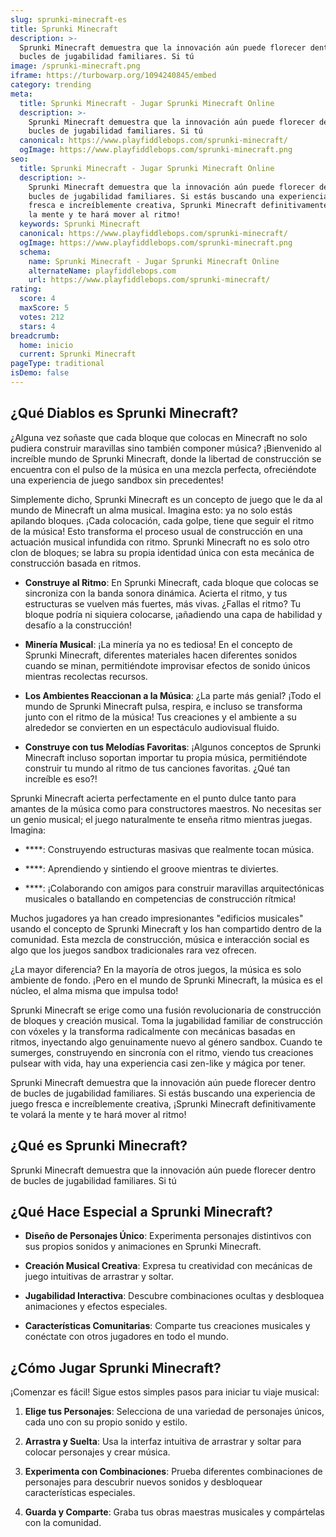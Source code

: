 ```yaml
---
slug: sprunki-minecraft-es
title: Sprunki Minecraft
description: >-
  Sprunki Minecraft demuestra que la innovación aún puede florecer dentro de
  bucles de jugabilidad familiares. Si tú
image: /sprunki-minecraft.png
iframe: https://turbowarp.org/1094240845/embed
category: trending
meta:
  title: Sprunki Minecraft - Jugar Sprunki Minecraft Online
  description: >-
    Sprunki Minecraft demuestra que la innovación aún puede florecer dentro de
    bucles de jugabilidad familiares. Si tú
  canonical: https://www.playfiddlebops.com/sprunki-minecraft/
  ogImage: https://www.playfiddlebops.com/sprunki-minecraft.png
seo:
  title: Sprunki Minecraft - Jugar Sprunki Minecraft Online
  description: >-
    Sprunki Minecraft demuestra que la innovación aún puede florecer dentro de
    bucles de jugabilidad familiares. Si estás buscando una experiencia de juego
    fresca e increíblemente creativa, Sprunki Minecraft definitivamente te volará
    la mente y te hará mover al ritmo!
  keywords: Sprunki Minecraft
  canonical: https://www.playfiddlebops.com/sprunki-minecraft/
  ogImage: https://www.playfiddlebops.com/sprunki-minecraft.png
  schema:
    name: Sprunki Minecraft - Jugar Sprunki Minecraft Online
    alternateName: playfiddlebops.com
    url: https://www.playfiddlebops.com/sprunki-minecraft/
rating:
  score: 4
  maxScore: 5
  votes: 212
  stars: 4
breadcrumb:
  home: inicio
  current: Sprunki Minecraft
pageType: traditional
isDemo: false
---
```


## ¿Qué Diablos es Sprunki Minecraft?

¿Alguna vez soñaste que cada bloque que colocas en Minecraft no solo pudiera construir maravillas sino también componer música? ¡Bienvenido al increíble mundo de Sprunki Minecraft, donde la libertad de construcción se encuentra con el pulso de la música en una mezcla perfecta, ofreciéndote una experiencia de juego sandbox sin precedentes!

Simplemente dicho, Sprunki Minecraft es un concepto de juego que le da al mundo de Minecraft un alma musical. Imagina esto: ya no solo estás apilando bloques. ¡Cada colocación, cada golpe, tiene que seguir el ritmo de la música! Esto transforma el proceso usual de construcción en una actuación musical infundida con ritmo. Sprunki Minecraft no es solo otro clon de bloques; se labra su propia identidad única con esta mecánica de construcción basada en ritmos.

- **Construye al Ritmo**: En Sprunki Minecraft, cada bloque que colocas se sincroniza con la banda sonora dinámica. Acierta el ritmo, y tus estructuras se vuelven más fuertes, más vivas. ¿Fallas el ritmo? Tu bloque podría ni siquiera colocarse, ¡añadiendo una capa de habilidad y desafío a la construcción!

- **Minería Musical**: ¡La minería ya no es tediosa! En el concepto de Sprunki Minecraft, diferentes materiales hacen diferentes sonidos cuando se minan, permitiéndote improvisar efectos de sonido únicos mientras recolectas recursos.

- **Los Ambientes Reaccionan a la Música**: ¿La parte más genial? ¡Todo el mundo de Sprunki Minecraft pulsa, respira, e incluso se transforma junto con el ritmo de la música! Tus creaciones y el ambiente a su alrededor se convierten en un espectáculo audiovisual fluido.

- **Construye con tus Melodías Favoritas**: ¡Algunos conceptos de Sprunki Minecraft incluso soportan importar tu propia música, permitiéndote construir tu mundo al ritmo de tus canciones favoritas. ¿Qué tan increíble es eso?!

Sprunki Minecraft acierta perfectamente en el punto dulce tanto para amantes de la música como para constructores maestros. No necesitas ser un genio musical; el juego naturalmente te enseña ritmo mientras juegas. Imagina:

- ****: Construyendo estructuras masivas que realmente tocan música.

- ****: Aprendiendo y sintiendo el groove mientras te diviertes.

- ****: ¡Colaborando con amigos para construir maravillas arquitectónicas musicales o batallando en competencias de construcción rítmica!

Muchos jugadores ya han creado impresionantes "edificios musicales" usando el concepto de Sprunki Minecraft y los han compartido dentro de la comunidad. Esta mezcla de construcción, música e interacción social es algo que los juegos sandbox tradicionales rara vez ofrecen.

¿La mayor diferencia? En la mayoría de otros juegos, la música es solo ambiente de fondo. ¡Pero en el mundo de Sprunki Minecraft, la música es el núcleo, el alma misma que impulsa todo!

Sprunki Minecraft se erige como una fusión revolucionaria de construcción de bloques y creación musical. Toma la jugabilidad familiar de construcción con vóxeles y la transforma radicalmente con mecánicas basadas en ritmos, inyectando algo genuinamente nuevo al género sandbox. Cuando te sumerges, construyendo en sincronía con el ritmo, viendo tus creaciones pulsear with vida, hay una experiencia casi zen-like y mágica por tener.

Sprunki Minecraft demuestra que la innovación aún puede florecer dentro de bucles de jugabilidad familiares. Si estás buscando una experiencia de juego fresca e increíblemente creativa, ¡Sprunki Minecraft definitivamente te volará la mente y te hará mover al ritmo!

## ¿Qué es Sprunki Minecraft?

Sprunki Minecraft demuestra que la innovación aún puede florecer dentro de bucles de jugabilidad familiares. Si tú

## ¿Qué Hace Especial a Sprunki Minecraft?

- **Diseño de Personajes Único**: Experimenta personajes distintivos con sus propios sonidos y animaciones en Sprunki Minecraft.

- **Creación Musical Creativa**: Expresa tu creatividad con mecánicas de juego intuitivas de arrastrar y soltar.

- **Jugabilidad Interactiva**: Descubre combinaciones ocultas y desbloquea animaciones y efectos especiales.

- **Características Comunitarias**: Comparte tus creaciones musicales y conéctate con otros jugadores en todo el mundo.

## ¿Cómo Jugar Sprunki Minecraft?

¡Comenzar es fácil! Sigue estos simples pasos para iniciar tu viaje musical:

1. **Elige tus Personajes**: Selecciona de una variedad de personajes únicos, cada uno con su propio sonido y estilo.

1. **Arrastra y Suelta**: Usa la interfaz intuitiva de arrastrar y soltar para colocar personajes y crear música.

1. **Experimenta con Combinaciones**: Prueba diferentes combinaciones de personajes para descubrir nuevos sonidos y desbloquear características especiales.

1. **Guarda y Comparte**: Graba tus obras maestras musicales y compártelas con la comunidad.